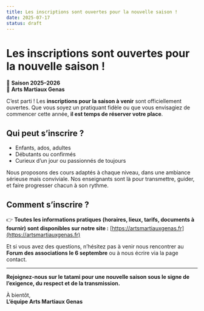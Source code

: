 ```yaml
---
title: Les inscriptions sont ouvertes pour la nouvelle saison !
date: 2025-07-17
status: draft
---
```

# Les inscriptions sont ouvertes pour la nouvelle saison !

📅 **Saison 2025–2026**  
🥋 **Arts Martiaux Genas**

C’est parti ! Les **inscriptions pour la saison à venir** sont officiellement ouvertes. Que vous soyez un pratiquant fidèle ou que vous envisagiez de commencer cette année, **il est temps de réserver votre place**.

## Qui peut s’inscrire ?

* Enfants, ados, adultes
* Débutants ou confirmés
* Curieux d’un jour ou passionnés de toujours

Nous proposons des cours adaptés à chaque niveau, dans une ambiance sérieuse mais conviviale. Nos enseignants sont là pour transmettre, guider, et faire progresser chacun à son rythme.

## Comment s’inscrire ?

👉 **Toutes les informations pratiques (horaires, lieux, tarifs, documents à fournir) sont disponibles sur notre site :** [https://artsmartiauxgenas.fr](https://artsmartiauxgenas.fr)

Et si vous avez des questions, n’hésitez pas à venir nous rencontrer au **Forum des associations le 6 septembre** ou à nous écrire via la page contact.

---

**Rejoignez-nous sur le tatami pour une nouvelle saison sous le signe de l’exigence, du respect et de la transmission.**

À bientôt,  
**L’équipe Arts Martiaux Genas**
